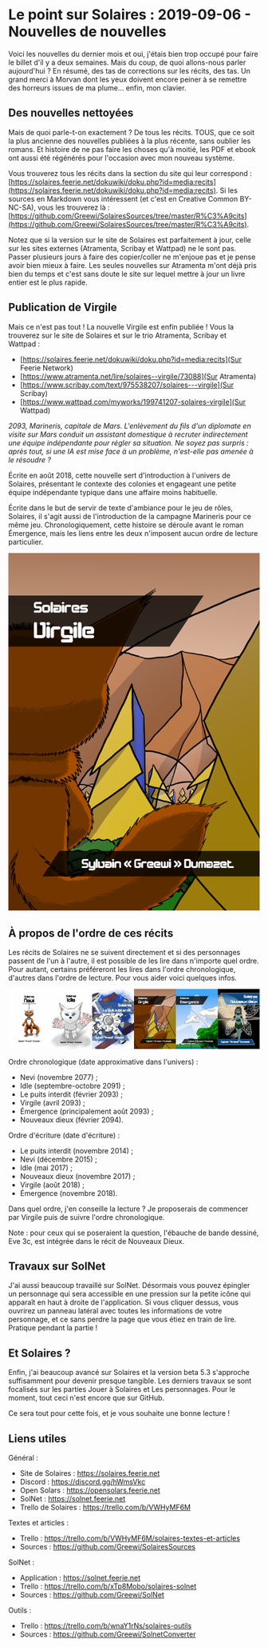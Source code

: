 # Le point sur Solaires : 2019-09-06 - Nouvelles de nouvelles

Voici les nouvelles du dernier mois et oui, j'étais bien trop occupé pour faire le billet d'il y a deux semaines. Mais du coup, de quoi allons-nous parler aujourd'hui ? En résumé, des tas de corrections sur les récits, des tas. Un grand merci à Morvan dont les yeux doivent encore peiner à se remettre des horreurs issues de ma plume… enfin, mon clavier.

## Des nouvelles nettoyées

Mais de quoi parle-t-on exactement ? De tous les récits. TOUS, que ce soit la plus ancienne des nouvelles publiées à la plus récente, sans oublier les romans. Et histoire de ne pas faire les choses qu'à moitié, les PDF et ebook ont aussi été régénérés pour l'occasion avec mon nouveau système.

Vous trouverez tous les récits dans la section du site qui leur correspond : [https://solaires.feerie.net/dokuwiki/doku.php?id=media:recits](https://solaires.feerie.net/dokuwiki/doku.php?id=media:recits). Si les sources en Markdown vous intéressent (et c'est en Creative Common BY-NC-SA), vous les trouverez là : [https://github.com/Greewi/SolairesSources/tree/master/R%C3%A9cits](https://github.com/Greewi/SolairesSources/tree/master/R%C3%A9cits).

Notez que si la version sur le site de Solaires est parfaitement à jour, celle sur les sites externes (Atramenta, Scribay et Wattpad) ne le sont pas. Passer plusieurs jours à faire des copier/coller ne m'enjoue pas et je pense avoir bien mieux à faire. Les seules nouvelles sur Atramenta m'ont déjà pris bien du temps et c'est sans doute le site sur lequel mettre à jour un livre entier est le plus rapide.

## Publication de Virgile

Mais ce n'est pas tout ! La nouvelle Virgile est enfin publiée ! Vous la trouverez sur le site de Solaires et sur le trio Atramenta, Scribay et Wattpad : 
* [https://solaires.feerie.net/dokuwiki/doku.php?id=media:recits](Sur Feerie Network)
* [https://www.atramenta.net/lire/solaires--virgile/73088](Sur Atramenta)
* [https://www.scribay.com/text/975538207/solaires---virgile](Sur Scribay)
* [https://www.wattpad.com/myworks/199741207-solaires-virgile](Sur Wattpad)

*2093, Marineris, capitale de Mars. L'enlèvement du fils d'un diplomate en visite sur Mars conduit un assistant domestique à recruter indirectement une équipe indépendante pour régler sa situation. Ne soyez pas surpris : après tout, si une IA est mise face à un problème, n'est-elle pas amenée à le résoudre ?*

Écrite en août 2018, cette nouvelle sert d'introduction à l'univers de Solaires, présentant le contexte des colonies et engageant une petite équipe indépendante typique dans une affaire moins habituelle.

Écrite dans le but de servir de texte d'ambiance pour le jeu de rôles, Solaires, il s'agit aussi de l'introduction de la campagne Marineris pour ce même jeu. Chronologiquement, cette histoire se déroule avant le roman Émergence, mais les liens entre les deux n'imposent aucun ordre de lecture particulier.

![Couverture de la nouvelle Virgile](./illustrations/couverture_virgile.png)

## À propos de l'ordre de ces récits

Les récits de Solaires ne se suivent directement et si des personnages passent de l'un à l'autre, il est possible de les lire dans n'importe quel ordre. Pour autant, certains préféreront les lires dans l'ordre chronologique, d'autres dans l'ordre de lecture. Pour vous aider voici quelques infos.


![Couverture de la nouvelle Virgile](./illustrations/couvertures_recits_2019.png)

Ordre chronologique (date approximative dans l'univers) :
* Nevi (novembre 2077) ;
* Idle (septembre-octobre 2091) ;
* Le puits interdit (février 2093) ;
* Virgile (avril 2093) ;
* Émergence (principalement août 2093) ;
* Nouveaux dieux (février 2094).

Ordre d'écriture (date d'écriture) :
* Le puits interdit (novembre 2014) ;
* Nevi (décembre 2015) ;
* Idle (mai 2017) ;
* Nouveaux dieux (novembre 2017) ;
* Virgile (août 2018) ;
* Émergence (novembre 2018).

Dans quel ordre, j'en conseille la lecture ? Je proposerais de commencer par Virgile puis de suivre l'ordre chronologique.

Note : pour ceux qui se poseraient la question, l'ébauche de bande dessiné, Eve 3c, est intégrée dans le récit de Nouveaux Dieux.

## Travaux sur SolNet

J'ai aussi beaucoup travaillé sur SolNet. Désormais vous pouvez épingler un personnage qui sera accessible en une pression sur la petite icône qui apparaît en haut à droite de l'application. Si vous cliquer dessus, vous ouvrirez un panneau latéral avec toutes les informations de votre personnage, et ce sans perdre la page que vous étiez en train de lire. Pratique pendant la partie !

## Et Solaires ?

Enfin, j'ai beaucoup avancé sur Solaires et la version beta 5.3 s'approche suffisamment pour devenir presque tangible. Les derniers travaux se sont focalisés sur les parties Jouer à Solaires et Les personnages. Pour le moment, tout ceci n'est encore que sur GitHub.

Ce sera tout pour cette fois, et je vous souhaite une bonne lecture !

## Liens utiles

Général :
* Site de Solaires : https://solaires.feerie.net
* Discord : https://discord.gg/hWmsVkc
* Open Solars : https://opensolars.feerie.net
* SolNet : https://solnet.feerie.net
* Trello de Solaires : https://trello.com/b/VWHyMF6M

Textes et articles :
* Trello : https://trello.com/b/VWHyMF6M/solaires-textes-et-articles
* Sources : https://github.com/Greewi/SolairesSources

SolNet :
* Application : https://solnet.feerie.net
* Trello : https://trello.com/b/xTp8Mobo/solaires-solnet
* Sources : https://github.com/Greewi/SolNet

Outils :
* Trello : https://trello.com/b/wnaY1rNs/solaires-outils
* Sources : https://github.com/Greewi/SolnetConverter
